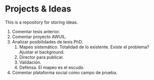 # Projects & Ideas
This is a repository for storing ideas. 

1. Comentar tesis anterior.
2. Comentar proyecto AWUIL.
3. Analizar posibilidades de tesis PhD.
	1. Mapeo sistemático. Totalidad de lo existente. Existe el problema? Ajustar el background.
	2. Director para publicar.
	3. Validación.
	4. Defensa. El mapeo es el escudo.
4. Comentar plataforma social como campo de prueba.